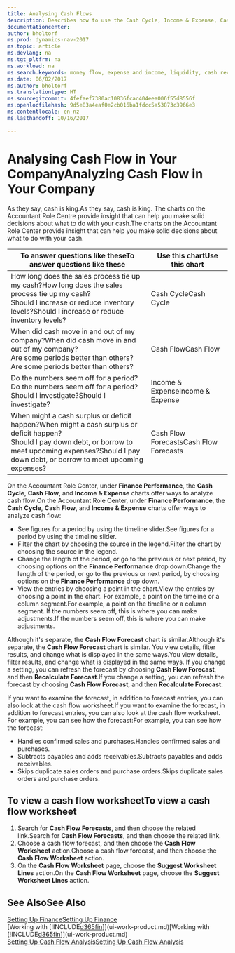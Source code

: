 ```yaml
---
title: Analysing Cash Flows
description: Describes how to use the Cash Cycle, Income & Expense, Cash Flow, and Cash Flow Forecast charts to analyze the past and future flow of money in and out of your company.
documentationcenter: 
author: bholtorf
ms.prod: dynamics-nav-2017
ms.topic: article
ms.devlang: na
ms.tgt_pltfrm: na
ms.workload: na
ms.search.keywords: money flow, expense and income, liquidity, cash receipts minus cash payments, Cartera
ms.date: 06/02/2017
ms.author: bholtorf
ms.translationtype: HT
ms.sourcegitcommit: 4fefaef7380ac10836fcac404eea006f55d8556f
ms.openlocfilehash: 9d5e83a4eaf0e2cb016ba1fdcc5a53873c3966e3
ms.contentlocale: en-nz
ms.lasthandoff: 10/16/2017

---
```

# <a name="analyzing-cash-flow-in-your-company"></a><span data-ttu-id="b2835-103">Analysing Cash Flow in Your Company</span><span class="sxs-lookup"><span data-stu-id="b2835-103">Analyzing Cash Flow in Your Company</span></span>
<span data-ttu-id="b2835-104">As they say, cash is king.</span><span class="sxs-lookup"><span data-stu-id="b2835-104">As they say, cash is king.</span></span> <span data-ttu-id="b2835-105">The charts on the Accountant Role Centre provide insight that can help you make solid decisions about what to do with your cash.</span><span class="sxs-lookup"><span data-stu-id="b2835-105">The charts on the Accountant Role Center provide insight that can help you make solid decisions about what to do with your cash.</span></span>  

| <span data-ttu-id="b2835-106">To answer questions like these</span><span class="sxs-lookup"><span data-stu-id="b2835-106">To answer questions like these</span></span> | <span data-ttu-id="b2835-107">Use this chart</span><span class="sxs-lookup"><span data-stu-id="b2835-107">Use this chart</span></span> |
| --- | --- |
| <span data-ttu-id="b2835-108">How long does the sales process tie up my cash?</span><span class="sxs-lookup"><span data-stu-id="b2835-108">How long does the sales process tie up my cash?</span></span></br> <span data-ttu-id="b2835-109">Should I increase or reduce inventory levels?</span><span class="sxs-lookup"><span data-stu-id="b2835-109">Should I increase or reduce inventory levels?</span></span> |<span data-ttu-id="b2835-110">Cash Cycle</span><span class="sxs-lookup"><span data-stu-id="b2835-110">Cash Cycle</span></span> |
| <span data-ttu-id="b2835-111">When did cash move in and out of my company?</span><span class="sxs-lookup"><span data-stu-id="b2835-111">When did cash move in and out of my company?</span></span></br> <span data-ttu-id="b2835-112">Are some periods better than others?</span><span class="sxs-lookup"><span data-stu-id="b2835-112">Are some periods better than others?</span></span> |<span data-ttu-id="b2835-113">Cash Flow</span><span class="sxs-lookup"><span data-stu-id="b2835-113">Cash Flow</span></span> |
| <span data-ttu-id="b2835-114">Do the numbers seem off for a period?</span><span class="sxs-lookup"><span data-stu-id="b2835-114">Do the numbers seem off for a period?</span></span></br> <span data-ttu-id="b2835-115">Should I investigate?</span><span class="sxs-lookup"><span data-stu-id="b2835-115">Should I investigate?</span></span> |<span data-ttu-id="b2835-116">Income & Expense</span><span class="sxs-lookup"><span data-stu-id="b2835-116">Income & Expense</span></span> |
| <span data-ttu-id="b2835-117">When might a cash surplus or deficit happen?</span><span class="sxs-lookup"><span data-stu-id="b2835-117">When might a cash surplus or deficit happen?</span></span></br> <span data-ttu-id="b2835-118">Should I pay down debt, or borrow to meet upcoming expenses?</span><span class="sxs-lookup"><span data-stu-id="b2835-118">Should I pay down debt, or borrow to meet upcoming expenses?</span></span> |<span data-ttu-id="b2835-119">Cash Flow Forecasts</span><span class="sxs-lookup"><span data-stu-id="b2835-119">Cash Flow Forecasts</span></span> |

<span data-ttu-id="b2835-120">On the Accountant Role Center, under **Finance Performance**, the **Cash Cycle**, **Cash Flow**, and **Income & Expense** charts offer ways to analyze cash flow:</span><span class="sxs-lookup"><span data-stu-id="b2835-120">On the Accountant Role Center, under **Finance Performance**, the **Cash Cycle**, **Cash Flow**, and **Income & Expense** charts offer ways to analyze cash flow:</span></span>  

* <span data-ttu-id="b2835-121">See figures for a period by using the timeline slider.</span><span class="sxs-lookup"><span data-stu-id="b2835-121">See figures for a period by using the timeline slider.</span></span>  
* <span data-ttu-id="b2835-122">Filter the chart by choosing the source in the legend.</span><span class="sxs-lookup"><span data-stu-id="b2835-122">Filter the chart by choosing the source in the legend.</span></span>  
* <span data-ttu-id="b2835-123">Change the length of the period, or go to the previous or next period, by choosing options on the **Finance Performance** drop down.</span><span class="sxs-lookup"><span data-stu-id="b2835-123">Change the length of the period, or go to the previous or next period, by choosing options on the **Finance Performance** drop down.</span></span>  
* <span data-ttu-id="b2835-124">View the entries by choosing a point in the chart.</span><span class="sxs-lookup"><span data-stu-id="b2835-124">View the entries by choosing a point in the chart.</span></span> <span data-ttu-id="b2835-125">For example, a point on the timeline or a column segment.</span><span class="sxs-lookup"><span data-stu-id="b2835-125">For example, a point on the timeline or a column segment.</span></span> <span data-ttu-id="b2835-126">If the numbers seem off, this is where you can make adjustments.</span><span class="sxs-lookup"><span data-stu-id="b2835-126">If the numbers seem off, this is where you can make adjustments.</span></span>  

<span data-ttu-id="b2835-127">Although it's separate, the **Cash Flow Forecast** chart is similar.</span><span class="sxs-lookup"><span data-stu-id="b2835-127">Although it's separate, the **Cash Flow Forecast** chart is similar.</span></span> <span data-ttu-id="b2835-128">You view details, filter results, and change what is displayed in the same ways.</span><span class="sxs-lookup"><span data-stu-id="b2835-128">You view details, filter results, and change what is displayed in the same ways.</span></span> <span data-ttu-id="b2835-129">If you change a setting, you can refresh the forecast by choosing **Cash Flow Forecast**, and then **Recalculate Forecast**.</span><span class="sxs-lookup"><span data-stu-id="b2835-129">If you change a setting, you can refresh the forecast by choosing **Cash Flow Forecast**, and then **Recalculate Forecast**.</span></span>

<span data-ttu-id="b2835-130">If you want to examine the forecast, in addition to forecast entries, you can also look at the cash flow worksheet.</span><span class="sxs-lookup"><span data-stu-id="b2835-130">If you want to examine the forecast, in addition to forecast entries, you can also look at the cash flow worksheet.</span></span> <span data-ttu-id="b2835-131">For example, you can see how the forecast:</span><span class="sxs-lookup"><span data-stu-id="b2835-131">For example, you can see how the forecast:</span></span>

* <span data-ttu-id="b2835-132">Handles confirmed sales and purchases.</span><span class="sxs-lookup"><span data-stu-id="b2835-132">Handles confirmed sales and purchases.</span></span>  
* <span data-ttu-id="b2835-133">Subtracts payables and adds receivables.</span><span class="sxs-lookup"><span data-stu-id="b2835-133">Subtracts payables and adds receivables.</span></span>  
* <span data-ttu-id="b2835-134">Skips duplicate sales orders and purchase orders.</span><span class="sxs-lookup"><span data-stu-id="b2835-134">Skips duplicate sales orders and purchase orders.</span></span>  

## <a name="to-view-a-cash-flow-worksheet"></a><span data-ttu-id="b2835-135">To view a cash flow worksheet</span><span class="sxs-lookup"><span data-stu-id="b2835-135">To view a cash flow worksheet</span></span>
1. <span data-ttu-id="b2835-136">Search for **Cash Flow Forecasts**, and then choose the related link.</span><span class="sxs-lookup"><span data-stu-id="b2835-136">Search for **Cash Flow Forecasts**, and then choose the related link.</span></span>  
2. <span data-ttu-id="b2835-137">Choose a cash flow forecast, and then choose the **Cash Flow Worksheet** action.</span><span class="sxs-lookup"><span data-stu-id="b2835-137">Choose a cash flow forecast, and then choose the **Cash Flow Worksheet** action.</span></span>  
3. <span data-ttu-id="b2835-138">On the **Cash Flow Worksheet** page, choose the **Suggest Worksheet Lines** action.</span><span class="sxs-lookup"><span data-stu-id="b2835-138">On the **Cash Flow Worksheet** page, choose the **Suggest Worksheet Lines** action.</span></span>  

## <a name="see-also"></a><span data-ttu-id="b2835-139">See Also</span><span class="sxs-lookup"><span data-stu-id="b2835-139">See Also</span></span>
[<span data-ttu-id="b2835-140">Setting Up Finance</span><span class="sxs-lookup"><span data-stu-id="b2835-140">Setting Up Finance</span></span>](finance-setup-finance.md)  
<span data-ttu-id="b2835-141">[Working with [!INCLUDE[d365fin](includes/d365fin_md.md)]](ui-work-product.md)</span><span class="sxs-lookup"><span data-stu-id="b2835-141">[Working with [!INCLUDE[d365fin](includes/d365fin_md.md)]](ui-work-product.md)</span></span>  
[<span data-ttu-id="b2835-142">Setting Up Cash Flow Analysis</span><span class="sxs-lookup"><span data-stu-id="b2835-142">Setting Up Cash Flow Analysis</span></span>](finance-setup-cash-flow-analyses.md)  

